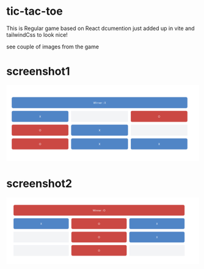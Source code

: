 # tic-tac-toe

This is Regular game based on React dcumention just added up in vite and tailwindCss to look nice!

see couple of images from the game

# screenshot1

![screenshot1](https://github.com/Narayanareddy96/tic-tac-toe/blob/5643664dfa56bc795e3b723b97184dc17de2ceca/Screenshot%202023-04-23%20184504.png)

# screenshot2

![screenshot2](https://github.com/Narayanareddy96/tic-tac-toe/blob/5643664dfa56bc795e3b723b97184dc17de2ceca/Screenshot%202023-04-23%20184612.png)
